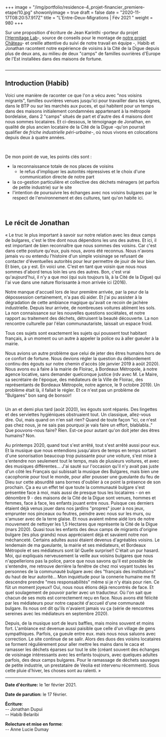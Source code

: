 +++
image = "/img/portfolio/residence-4_projet-financier_premiere-etape/10.jpg"
showonlyimage = true
draft = false
date = "2020-11-17T08:20:57.917Z"
title = "L'Entre-Deux-Migrations | Fév 2021 "
weight = 980
+++

Sur une proposition d'écriture de Jean Karinthi -porteur du projet <a href="https://www.hermitagelelab.com/" target=_blank>l'Hermitage Lab</a>-, source de conseils pour le montage de <a href="https://blog.association-tedua.fr/accueil/residence-4_projet-financier_premiere-etape/" target=_blank>notre projet Château</a>- et oreille attentive du suivi de notre travail en équipe -, Habib et Jonathan racontent notre expérience de voisins à la Cité de la Digue depuis plus de deux ans, au milieu de deux "camps" de familles ouvrières d'Europe de l'Est installées dans des maisons de fortune.


<img src="/img/portfolio/residence-4_projet-financier_premiere-etape/10.jpg" alt=""> 
<br>

---

## Introduction (Habib)

Voici une manière de raconter ce que l'on a vécu avec "nos voisins migrants", familles ouvrières venues jusqu'ici pour travailler dans les vignes, dans le BTP ou sur les marchés aux puces, et qui habitent pour un temps dans des maisons initialement condamnées appartenant à la métropole bordelaise, dans 2 "camps" situés de part et d'autre des 4 maisons dont nous sommes locataires. 
Et ci-dessous, le témoignage de Jonathan, en qualité de plus ancien locataire de la Cité de la Digue -qu'on pourrait qualifier de *friche industrielle péri-urbaine*-, où nous vivons en colocations depuis deux à quatre années. 

<br>

<img src="/img/portfolio/fev-2021-entre-deux-migrations/2.jpg" alt=""> 
<br>

De mon point de vue, les points clés sont :
- la reconnaissance totale de nos places de voisins
	- le refus d'impliquer les autorités répressives et le choix d'une communication directe de notre part
- la co-gestion particulière et collective des déchets ménagers (et parfois de petite industrie) sur le site
- l'intention de poursuivre les échanges avec nos voisins bulgares par le respect de l'environnement et des cultures, tant qu'on habite ici.

<br>

## Le récit de Jonathan 
« Le truc le plus important à savoir sur notre relation avec les deux camps de bulgares, c'est le titre dont nous dépendons les uns des autres. Et ici, il est important de bien reconnaître que nous sommes des voisins. Car c'est dans cette posture qu'eux, puis nous, avons été reconnus.
Nous n'avons jamais vu ou entendu l'histoire d'un simple voisinage se refusant de contacter d'éventuelles autorités pour leur permettre de jouir de leur bien. Et bien, ça y est. En voici une.
C'est en tant que voisin que nous nous sommes d'abord tenus loin les uns des autres. Bon, c'est vrai qu'aujourd'hui, il n'y a que moi (qui suis toujours là, à la Cité de la Digue) qui l'ai vue dans une nature florissante à mon arrivée ici (2016).

Notre manque d'accueil lors de leur première arrivée, par la peur de la dépossession certainement, n'a pas dû aider. Et j'ai pu assister à la dégradation de cette ambiance magique qu'avait ce recoin de jachère industrielle.
Depuis leur arrivée, de nombreuses voitures abîment les sols.
La non connaissance sur les nouvelles questions sociétales, et notre rapport au traitement des déchets, détruisent la beauté découverte.
La non rencontre culturelle par l'élan communautariste, laissait un espace froid.

Tous ces sujets sont exactement les sujets qui poussent tout habitant français, à un moment ou un autre à appeler la police ou à aller gueuler à la mairie.

Nous avions un autre problème que celui de jeter des êtres humains hors de ce confort de fortune.
Nous devions régler la question du débordement continu des égouts sur notre chemin d'accès (de janvier 2019 à août 2020). Nous avons eu à faire à la mairie de Floirac, à Bordeaux Métropole, à notre agence locative, sans demander quelconque justice (rdv avec M. Le Maire, sa secrétaire de l'époque, des médiateurs de la Ville de Floirac, des représentants de Bordeaux Métropole, notre agence, le 9 octobre 2019). Un problème était là, il fallait le régler. Et ce n'est pas un problème de "Bulgares" bon sang de bonsoir!

<img src="/img/portfolio/fev-2021-entre-deux-migrations/3.jpg" alt=""> 
<br>

Un an et demi plus tard (août 2020), les égouts sont réparés. Des lingettes et des serviettes hygiéniques obstruaient tout. Un classique, allez-vous dire. Oui, mais quand on n'en sait rien? Quand de toute façon "ici, ce n'est pas chez nous, je ne sais pas pourquoi je vais faire un effort, blablabla.." Que pouvons-nous faire? Rien. Est-ce pour autant qu'on doit jeter des êtres humains? Non.

Au printemps 2020, quand tout s'est arrêté, tout s'est arrêté aussi pour eux. Et la musique que nous entendions jusqu'alors de temps en temps sortant d'une sonorisation beaucoup trop puissante pour une voiture, s'est mise à s'entendre non seulement tout le temps, mais de plusieurs voitures, et avec des musiques différentes... J'ai sauté sur l'occasion qu'il n'y avait pas juste d'un côté les Français qui subissait la musique des Bulgares, mais bien une cacophonie pour tout le monde, pour aller pousser une gueulante du feu de Dieu sur cette absurdité sans bornes d'oublier à ce point la présence de son prochain. Ça a eu un effet tel que toute la communauté bulgare s'est présentée face à moi, mais aussi de presque tous les locataires - on en dénombre 9 - des maisons de la Cité de la Digue sont venues, hommes et femmes, face à face, les enfants jouant entre nous. Puisque ces derniers étaient déjà venus jouer dans nos jardins "propres" jouer à nos jeux, emprunter nos pinceaux ou feutres, peindre avec nous sur les murs, ou s'amuser avec de la terre glaise. Et nous avaient même aidé lors de notre mouvement de nettoyer les 1,5 Hectares que représente la Cité de la Digue (mars 2020). Quasi tous les enfants des deux camps de migrants d'origine bulgare (les plus grands) nous appréciaient déjà et savaient notre non méchanceté. Certains adultes aussi étaient devenus d'agréables voisins. Le lendemain de ma gueulante, la mairie et ses médiateurs, et Bordeaux Métropole et ses médiateurs sont là! Quelle surprise!! C'était un pur hasard.
Moi, qui expliquais nerveusement la veille aux voisins bulgares que nous n'appellerions pas la police, parce que nous savons qu'il est possible de s'entendre, me retrouve derrière la fenêtre de chez moi voyant toutes les personnes de la communauté bulgare avec des "français des institutions" du haut de leur autorité... Mon inquiétude pour la connerie humaine me fit descendre prendre "mes responsabilités" même si je n'y étais pour rien. Ce fût un moment joyeux!! Oui, nous nous étions déjà rencontrés de face.
Et quel soulagement de pouvoir parler avec un traducteur. Où l'on sait que chacun de ses mots est correctement reçu en face.
Nous avons été félicité par les médiateurs pour notre capacité d'accueil d'une communauté bulgare. Ils nous ont dit qu'ils n'avaient jamais vu ça (série de rencontres sereines avec les médiateurs en septembre 2020).

Depuis, de la musique sort de leurs baffles, mais moins souvent et moins fort. L'ambiance est devenue aussi paisible que celle d'un village de gens sympathiques. Parfois, ça gueule entre eux. mais nous nous saluons avec correction. Le site continue de se salir. Alors des duos des voisins locataires se forment régulièrement pour aller mettre les mains dans le caca et ramasser les déchets éparses sur tout le site (créant souvent des échanges de voisinage intéressants avec les enfants toujours, avec quelques adultes parfois, des deux camps bulgares. Pour le ramassage de déchets sauvages de petite industrie, un prestataire de Veolia est intervenu récemment). Sous cette pluie d'hiver, les choses sont au ralenti. »


---

**Date d'écriture:** le 1er février 2021.

**Date de parution:** le 17 février.

**Écriture**:  
   -- Jonathan Dupui  
   -- Habib Belaribi  

**Relecture et mise en forme**:  
   -- Anne Lucie Dumay  

